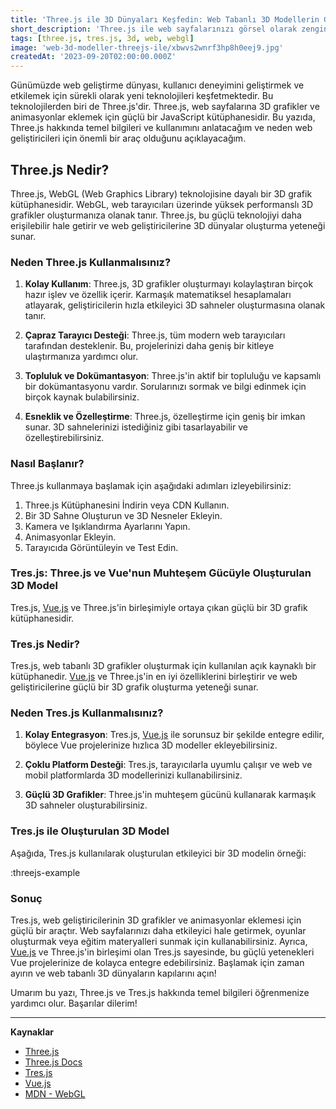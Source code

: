 ```yaml
---
title: 'Three.js ile 3D Dünyaları Keşfedin: Web Tabanlı 3D Modellerin Gücü'
short_description: 'Three.js ile web sayfalarınızı görsel olarak zenginleştirin! 3D modeller ve animasyonlarla etkileyici web deneyimleri oluşturun.'
tags: [three.js, tres.js, 3d, web, webgl]
image: 'web-3d-modeller-threejs-ile/xbwvs2wnrf3hp8h0eej9.jpg'
createdAt: '2023-09-20T02:00:00.000Z'
---
```


Günümüzde web geliştirme dünyası, kullanıcı deneyimini geliştirmek ve etkilemek için sürekli olarak yeni teknolojileri keşfetmektedir. Bu teknolojilerden biri de Three.js'dir. Three.js, web sayfalarına 3D grafikler ve animasyonlar eklemek için güçlü bir JavaScript kütüphanesidir. Bu yazıda, Three.js hakkında temel bilgileri ve kullanımını anlatacağım ve neden web geliştiricileri için önemli bir araç olduğunu açıklayacağım.

## Three.js Nedir?

Three.js, WebGL (Web Graphics Library) teknolojisine dayalı bir 3D grafik kütüphanesidir. WebGL, web tarayıcıları üzerinde yüksek performanslı 3D grafikler oluşturmanıza olanak tanır. Three.js, bu güçlü teknolojiyi daha erişilebilir hale getirir ve web geliştiricilerine 3D dünyalar oluşturma yeteneği sunar.

### Neden Three.js Kullanmalısınız?

1. **Kolay Kullanım**: Three.js, 3D grafikler oluşturmayı kolaylaştıran birçok hazır işlev ve özellik içerir. Karmaşık matematiksel hesaplamaları atlayarak, geliştiricilerin hızla etkileyici 3D sahneler oluşturmasına olanak tanır.

2. **Çapraz Tarayıcı Desteği**: Three.js, tüm modern web tarayıcıları tarafından desteklenir. Bu, projelerinizi daha geniş bir kitleye ulaştırmanıza yardımcı olur.

3. **Topluluk ve Dokümantasyon**: Three.js'in aktif bir topluluğu ve kapsamlı bir dokümantasyonu vardır. Sorularınızı sormak ve bilgi edinmek için birçok kaynak bulabilirsiniz.

4. **Esneklik ve Özelleştirme**: Three.js, özelleştirme için geniş bir imkan sunar. 3D sahnelerinizi istediğiniz gibi tasarlayabilir ve özelleştirebilirsiniz.

### Nasıl Başlanır?

Three.js kullanmaya başlamak için aşağıdaki adımları izleyebilirsiniz:

1. Three.js Kütüphanesini İndirin veya CDN Kullanın.
2. Bir 3D Sahne Oluşturun ve 3D Nesneler Ekleyin.
3. Kamera ve Işıklandırma Ayarlarını Yapın.
4. Animasyonlar Ekleyin.
5. Tarayıcıda Görüntüleyin ve Test Edin.

### Tres.js: Three.js ve Vue'nun Muhteşem Gücüyle Oluşturulan 3D Model

Tres.js, [Vue.js](/blog/modern-javascript-araclari-ve-kutuphaneleri#_2-vuejs) ve Three.js'in birleşimiyle ortaya çıkan güçlü bir 3D grafik kütüphanesidir.

### Tres.js Nedir?

Tres.js, web tabanlı 3D grafikler oluşturmak için kullanılan açık kaynaklı bir kütüphanedir. [Vue.js](/blog/modern-javascript-araclari-ve-kutuphaneleri#_2-vuejs) ve Three.js'in en iyi özelliklerini birleştirir ve web geliştiricilerine güçlü bir 3D grafik oluşturma yeteneği sunar.

### Neden Tres.js Kullanmalısınız?

1. **Kolay Entegrasyon**: Tres.js, [Vue.js](/blog/modern-javascript-araclari-ve-kutuphaneleri#_2-vuejs) ile sorunsuz bir şekilde entegre edilir, böylece Vue projelerinize hızlıca 3D modeller ekleyebilirsiniz.

2. **Çoklu Platform Desteği**: Tres.js, tarayıcılarla uyumlu çalışır ve web ve mobil platformlarda 3D modellerinizi kullanabilirsiniz.

3. **Güçlü 3D Grafikler**: Three.js'in muhteşem gücünü kullanarak karmaşık 3D sahneler oluşturabilirsiniz.

### Tres.js ile Oluşturulan 3D Model

Aşağıda, Tres.js kullanılarak oluşturulan etkileyici bir 3D modelin örneği:

:threejs-example

### Sonuç

Tres.js, web geliştiricilerinin 3D grafikler ve animasyonlar eklemesi için güçlü bir araçtır. Web sayfalarınızı daha etkileyici hale getirmek, oyunlar oluşturmak veya eğitim materyalleri sunmak için kullanabilirsiniz. Ayrıca, [Vue.js](/blog/modern-javascript-araclari-ve-kutuphaneleri#_2-vuejs) ve Three.js'in birleşimi olan Tres.js sayesinde, bu güçlü yetenekleri Vue projelerinize de kolayca entegre edebilirsiniz. Başlamak için zaman ayırın ve web tabanlı 3D dünyaların kapılarını açın!

Umarım bu yazı, Three.js ve Tres.js hakkında temel bilgileri öğrenmenize yardımcı olur. Başarılar dilerim!

---

**Kaynaklar**

- [Three.js](https://threejs.org/)
- [Three.js Docs](https://threejs.org/docs/index.html)
- [Tres.js](https://github.com/tresJS/tres)
- [Vue.js](https://vuejs.org/)
- [MDN - WebGL](https://developer.mozilla.org/en-US/docs/Web/API/WebGL_API)
